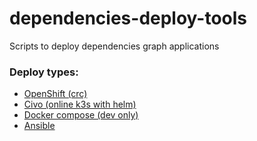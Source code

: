 # dependencies-deploy-tools
Scripts to deploy dependencies graph applications

### Deploy types:
- [OpenShift (crc)](./crc-openshift/)
- [Civo (online k3s with helm)](./civo/)
- [Docker compose (dev only)](./docker-compose/)
- [Ansible](./kubernetes-ansible/)
